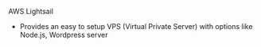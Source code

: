 AWS Lightsail

- Provides an easy to setup VPS (Virtual Private Server) with options like Node.js, Wordpress server